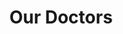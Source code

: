 ---
title: "Our Doctors"
description: "All solutions"
layout: "about-us"
draft: false

about_us:
  enable: true
  title: "Our Clients Tell Us We Are Live Savers"
  subtitle: "We restore and upgrade the quality of life and aliveness for our clients"
  video_thumbnail: "images/about/about-us.png"
  video_link: "https://www.youtube.com/embed/PRNniFMQvQg?autoplay=true"
  content: "Together We Can Make A Healthier World"
  button:
    enable: true
    label: "partner with us"
    link : "#"

we_belive:
  enable: true
  title: "We Believe"
  subtitle: "The human body is amazing and is capable of healing and regeneration."
  block:
    title: "The Human Body Is Amazing."
    content: "It is capable of healing, and regeneration. With a greater understanding of tools and therapy, we can greatly improve the health, wellness, and life of people throughout the world."

mission:
  enable: true
  title: "Our Mission"
  subtitle: "Bring bio-individualized wellbeing to humanity for health, vitality and longevity."
  image: "images/about/mission.png"
  content: "We are on a mission to bring bio- individualized wellbeing™ to humanity for health, vitality and longevity. We do this by  unlocking the power of biological medicine to stimulate the innate healing ability of the body. We also empower doctors with training and transformative medical technology."

purpose:
  enable: true
  title: "Our Purpose"
  subtitle: "Bring bio-individualized wellbeing to humanity for health, vitality and longevity."
  leftside:
   image: "images/about/purpose.png"
   content: "We are on a mission to bring bio- individualized wellbeing™ to humanity for health, vitality and longevity. We do this by unlocking the power of biological medicine to stimulate the innate healing ability of the body. We also empower doctors with holistic training and transformative medical technology."
  rightside:
    title: "Doctor-led, bio-individualized holistic wellness solutions"
    content: "We bring together a synthesis of modern and ancient modalities for holistic health care"
    image: "images/ancient-healing/ancient-healing.png"


management_team:
  enable: true
  title: "Our Management Team"
  subtitle: "Doctor-led, bio-individualized holistic wellness solutions"
  members:
  - name: "Dr. Leo Rastogi"
    image: "images/about/management/leo.png"
    designation: "Founder & CEO, Minerva Groupe"
    about:
    - Serial Entrepreneur (3 exits)
    - Public Company Board Experience
    - CEO of DTES Happiest Minds (NSE:HAPSTMNDS)
    - Alumnus of Harvard Business School, King's College and Oxford University

  - name: "Peter Molleney, MD"
    image: "images/about/management/peter.png"
    designation: "Founder & CEO, Wegamed, Germany"
    about:
    - Global expert on Biological Medicine and Bio Informatics Technology
    - Creator of seven+ award-winning Bio Resonance and Bio Impedance based medical devices
    - Sixth generation in family of doctors

  - name: "Richa Joy, MD"
    image: "images/about/management/richa.png"
    designation: "Founder & Medical Director, Minerva Clinic"
    about:
    - Globally recognized expert on Integrative Medicine
    - Board Certified Integrative Practitioner, Alumni of University of Illinois, Chicago
    - Trained in Biological Medicine at Paracelsus Clinic, Switzerland
    - Founder of Integrative Wellness 

  - name: "Barry Stamos"
    image: "images/about/management/barry.png"
    designation: "CMO, Minerva Groupe"
    about:
    - Serial Entrepreneur (3 exits)
    - Public Company Board Experience
    - CEO of DTES Happiest Minds (NSE:HAPSTMNDS)
    - Alumnus of Harvard Business School, King's College and Oxford University

  - name: "Chris Staley"
    image: "images/about/management/chris.png"
    designation: "CDO, Minerva Groupe"
    about:
    - Global expert on Biological Medicine and Bio Informatics Technology
    - Creator of seven+ award-winning Bio Resonance and Bio Impedance based medical devices
    - Sixth generation in family of doctors

  - name: "Javi Razo"
    image: "images/about/management/javi.png"
    designation: "Managing Director (LATAM), Minerva Groupe"
    about:
    - Globally recognized expert on Integrative Medicine
    - Board Certified Integrative Practitioner, Alumni of University of Illinois, Chicago
    - Trained in Biological Medicine at Paracelsus Clinic, Switzerland
    - Founder of Integrative Wellness Center


investors:
  enable: true
  title: "Our Investors & Advisors"
  subtitle: "We are honored and grateful to have amazing backers and guides"
  members:
  - name: "Dilip Amin, JD"
    image: "images/about/investors/dilip.png"
    designation: "President"
    company: "Montgomery and Harris General Partners"
    company_logo: "images/about/company/mahagp.png"
  - name: "Prof. Srikant Datar"
    image: "images/about/investors/srikant.png"
    designation: "dean"
    company: "Harvard Business School"
    company_logo: "images/about/company/harvard.png"
  - name: "Carlos Rojas"
    image: "images/about/investors/carlos.png"
    designation: "CEO"
    company: "Grupo Rotoplas"
    company_logo: "images/about/company/rotoplas.png"
  - name: "Rob Neumann"
    image: "images/about/investors/rob.png"
    designation: "CEO & Founder"
    company: "Coreshop Commerce"
    company_logo: "images/about/company/coreshop.png"
  - name: "Jorge Arce"
    image: "images/about/investors/jorge.png"
    designation: "CEO"
    company: "HSBC - LATAM"
    company_logo: "images/about/company/hsbc.png"

community:
  enable: true
  title: "Our Community & Ecosystem"
  subtitle: "We are ever expanding our global circle of meaningful worldwide"
  image: "images/about/community.jpg"
---